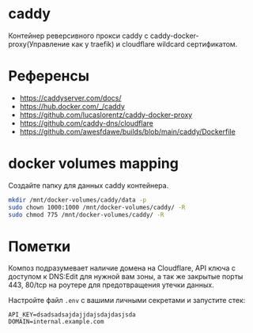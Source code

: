 # caddy

Контейнер реверсивного прокси caddy с caddy-docker-proxy(Управление как у traefik) и cloudflare wildcard сертификатом.

# Референсы

- https://caddyserver.com/docs/
- https://hub.docker.com/_/caddy
- https://github.com/lucaslorentz/caddy-docker-proxy
- https://github.com/caddy-dns/cloudflare
- https://github.com/awesfdawe/builds/blob/main/caddy/Dockerfile

# docker volumes mapping

Создайте папку для данных caddy контейнера.

```bash
mkdir /mnt/docker-volumes/caddy/data -p
sudo chown 1000:1000 /mnt/docker-volumes/caddy/ -R
sudo chmod 775 /mnt/docker-volumes/caddy/ -R
```

# Пометки

Композ подразумевает наличие домена на Cloudflare, API ключа с доступом к DNS:Edit для нужной вам зоны, а так же закрытые порты 443, 80/tcp на роутере для предотвращения утечки данных.

Настройте файл `.env` с вашими личными секретами и запустите стек:

```env
API_KEY=dsadsadsajdajjdajsdajdasjsda
DOMAIN=internal.example.com
```